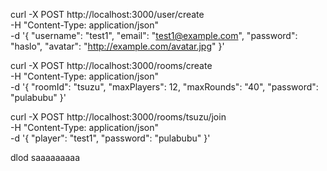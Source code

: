 curl -X POST http://localhost:3000/user/create \
           -H "Content-Type: application/json" \
           -d '{
         "username": "test1",
         "email": "test1@example.com",
         "password": "haslo",
         "avatar": "http://example.com/avatar.jpg"
       }'


curl -X POST http://localhost:3000/rooms/create \
              -H "Content-Type: application/json" \
              -d '{
                "roomId": "tsuzu",
                "maxPlayers": 12,
                "maxRounds": "40",
                "password": "pulabubu"
              }'


 curl -X POST http://localhost:3000/rooms/tsuzu/join \
           -H "Content-Type: application/json" \
           -d '{
         "player": "test1",
         "password": "pulabubu"
       }'

dlod
saaaaaaaaa
       